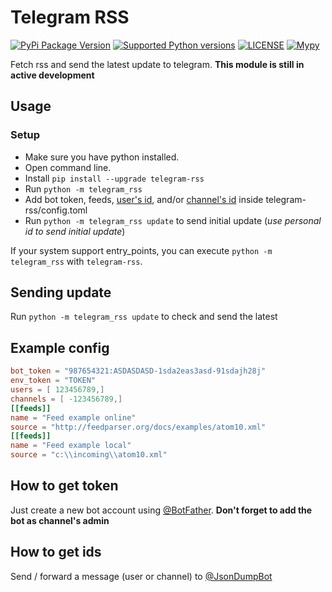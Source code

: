 # Telegram RSS

[![PyPi Package Version](https://img.shields.io/pypi/v/telegram-rss)](https://pypi.org/project/telegram-rss/)
[![Supported Python versions](https://img.shields.io/pypi/pyversions/telegram-rss)](https://pypi.org/project/telegram-rss/)
[![LICENSE](https://img.shields.io/github/license/pentatester/telegram-rss)](https://github.com/pentatester/telegram-rss/blob/master/LICENSE)
[![Mypy](https://img.shields.io/badge/Mypy-enabled-brightgreen)](https://github.com/python/mypy)

Fetch rss and send the latest update to telegram. **This module is still in active development**

## Usage

### Setup

- Make sure you have python installed.
- Open command line.
- Install `pip install --upgrade telegram-rss`
- Run `python -m telegram_rss`
- Add bot token, feeds, [user's id](#how-to-get-ids), and/or [channel's id](#how-to-get-ids) inside telegram-rss/config.toml
- Run `python -m telegram_rss update` to send initial update (*use personal id to send initial update*)

If your system support entry_points, you can execute `python -m telegram_rss` with `telegram-rss`.

## Sending update

Run `python -m telegram_rss update` to check and send the latest

## Example config

```toml
bot_token = "987654321:ASDASDASD-1sda2eas3asd-91sdajh28j"
env_token = "TOKEN"
users = [ 123456789,]
channels = [ -123456789,]
[[feeds]]
name = "Feed example online"
source = "http://feedparser.org/docs/examples/atom10.xml"
[[feeds]]
name = "Feed example local"
source = "c:\\incoming\\atom10.xml"
```

## How to get token

Just create a new bot account using [@BotFather](https://t.me/BotFather). **Don't forget to add the bot as channel's admin**

## How to get ids

Send / forward a message (user or channel) to [@JsonDumpBot](https://t.me/JsonDumpBot)
